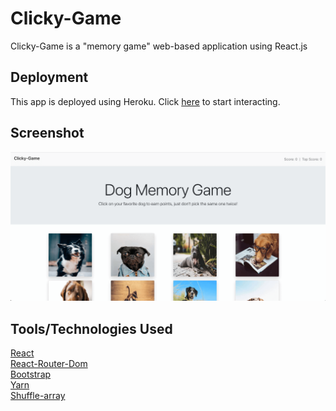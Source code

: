 # Clicky-Game
Clicky-Game is a "memory game" web-based application using React.js

## Deployment
This app is deployed using Heroku.  Click <a href="https://clicky-app-reactapp.herokuapp.com/">here</a> to start interacting.

## Screenshot
![HomePage](clicky-game-app/public/assets/images/homepage.png)

## Tools/Technologies Used
<a href="https://reactjs.org/">React</a><br>
<a href="https://www.npmjs.com/package/react-router-dom">React-Router-Dom</a><br>
<a href="https://getbootstrap.com/">Bootstrap</a><br>
<a href="https://yarnpkg.com">Yarn</a><br>
<a href="https://www.npmjs.com/package/shuffle-array">Shuffle-array</a><br>


